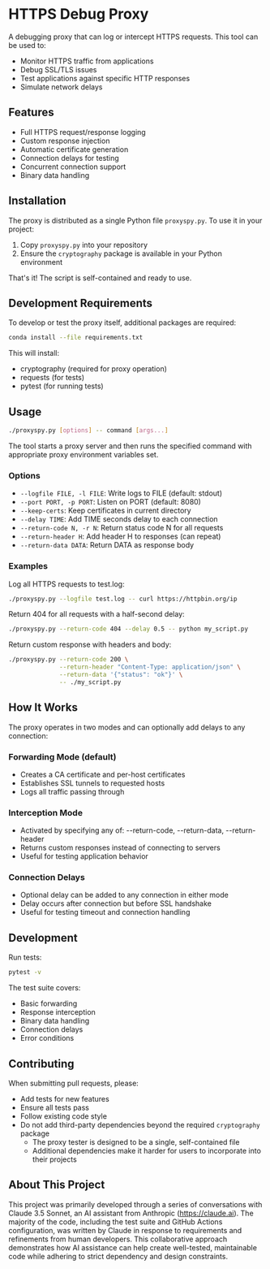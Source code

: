 # HTTPS Debug Proxy

A debugging proxy that can log or intercept HTTPS requests. This tool can be used to:
- Monitor HTTPS traffic from applications
- Debug SSL/TLS issues
- Test applications against specific HTTP responses
- Simulate network delays

## Features

- Full HTTPS request/response logging
- Custom response injection
- Automatic certificate generation
- Connection delays for testing
- Concurrent connection support
- Binary data handling

## Installation

The proxy is distributed as a single Python file `proxyspy.py`. To use it in your project:

1. Copy `proxyspy.py` into your repository
2. Ensure the `cryptography` package is available in your Python environment

That's it! The script is self-contained and ready to use.

## Development Requirements

To develop or test the proxy itself, additional packages are required:
```bash
conda install --file requirements.txt
```

This will install:
- cryptography (required for proxy operation)
- requests (for tests)
- pytest (for running tests)

## Usage

```bash
./proxyspy.py [options] -- command [args...]
```

The tool starts a proxy server and then runs the specified command with appropriate proxy environment variables set.

### Options

- `--logfile FILE, -l FILE`: Write logs to FILE (default: stdout)
- `--port PORT, -p PORT`: Listen on PORT (default: 8080)
- `--keep-certs`: Keep certificates in current directory
- `--delay TIME`: Add TIME seconds delay to each connection
- `--return-code N, -r N`: Return status code N for all requests
- `--return-header H`: Add header H to responses (can repeat)
- `--return-data DATA`: Return DATA as response body

### Examples

Log all HTTPS requests to test.log:
```bash
./proxyspy.py --logfile test.log -- curl https://httpbin.org/ip
```

Return 404 for all requests with a half-second delay:
```bash
./proxyspy.py --return-code 404 --delay 0.5 -- python my_script.py
```

Return custom response with headers and body:
```bash
./proxyspy.py --return-code 200 \
              --return-header "Content-Type: application/json" \
              --return-data '{"status": "ok"}' \
              -- ./my_script.py
```

## How It Works

The proxy operates in two modes and can optionally add delays to any connection:

### Forwarding Mode (default)
- Creates a CA certificate and per-host certificates
- Establishes SSL tunnels to requested hosts
- Logs all traffic passing through

### Interception Mode
- Activated by specifying any of: --return-code, --return-data, --return-header
- Returns custom responses instead of connecting to servers
- Useful for testing application behavior

### Connection Delays
- Optional delay can be added to any connection in either mode
- Delay occurs after connection but before SSL handshake
- Useful for testing timeout and connection handling

## Development

Run tests:
```bash
pytest -v
```

The test suite covers:
- Basic forwarding
- Response interception
- Binary data handling
- Connection delays
- Error conditions

## Contributing

When submitting pull requests, please:
- Add tests for new features
- Ensure all tests pass
- Follow existing code style
- Do not add third-party dependencies beyond the required `cryptography` package
  - The proxy tester is designed to be a single, self-contained file
  - Additional dependencies make it harder for users to incorporate into their projects

## About This Project

This project was primarily developed through a series of conversations with Claude 3.5 Sonnet, an AI assistant from Anthropic (https://claude.ai). The majority of the code, including the test suite and GitHub Actions configuration, was written by Claude in response to requirements and refinements from human developers. This collaborative approach demonstrates how AI assistance can help create well-tested, maintainable code while adhering to strict dependency and design constraints.
